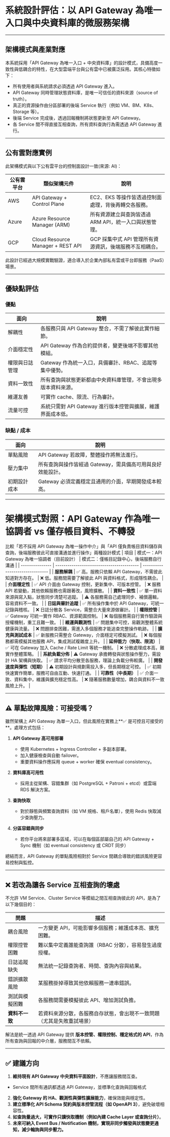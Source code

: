 # 系統設計評估：以 API Gateway 為唯一入口與中央資料庫的微服務架構

---

## 架構模式與產業對應

本系統採用「API Gateway 為唯一入口 + 中央資料庫」的設計模式，具備高度一致性與低耦合的特性，在大型雲端平台與公有雲中已被廣泛採用。其核心特徵如下：

* 所有使用者與系統請求必須透過 API Gateway 進入。
* API Gateway 同時管理狀態資料庫，是唯一可信任的資料來源（source of truth）。
* 真正的資源操作由分區部署的後端 Service 執行（例如 VM、BM、K8s、Storage 等）。
* 後端 Service 完成後，透過回報機制將狀態更新至 API Gateway。
* 各 Service 間不得直接互相查詢，所有資料查詢行為需透過 API Gateway 進行。

---

## 公有雲對應實例

此架構模式與以下公有雲平台的控制面設計一致(來源: AI)：

| 公有雲平台 | 類似架構元件                            | 說明                               |
| ----- | --------------------------------- | -------------------------------- |
| AWS   | API Gateway + Control Plane       | EC2、EKS 等操作皆透過控制面處理，背後再轉交各服務。    |
| Azure | Azure Resource Manager (ARM)      | 所有資源建立與查詢皆透過 ARM API，統一入口與狀態管理。  |
| GCP   | Cloud Resource Manager + REST API | GCP 採集中式 API 管理所有資源資訊，後端服務不互相耦合。 |

此設計已經過大規模實戰驗證，適合導入於企業內部私有雲或平台即服務（PaaS）場景。

---

## 優缺點評估

### 優點

| 面向      | 說明                                   |
| ------- | ------------------------------------ |
| 解耦性     | 各服務只與 API Gateway 整合，不需了解彼此實作細節。     |
| 介面穩定性   | API Gateway 作為合約提供者，變更後端不影響其他模組。     |
| 權限與日誌管理 | Gateway 作為統一入口，具備審計、RBAC、追蹤等集中優勢。    |
| 資料一致性   | 所有查詢與狀態更新都由中央資料庫管理，不會出現多版本資料來源。      |
| 維運友善    | 可實作 cache、限流、行為審計。 |
| 流量可控    | 系統只需對 API Gateway 進行版本控管與擴展，維護界面成本低。 |

### 缺點 / 成本

| 面向     | 說明                                |
| ------ | --------------------------------- |
| 單點風險   | API Gateway 若故障，整體操作將無法進行。        |
| 壓力集中   | 所有查詢與操作皆經過 Gateway，需具備高可用與良好效能設計。 |
| 初期設計成本 | Gateway 必須定義穩定且通用的介面，早期開發成本較高。    |

---

# 架構模式對照：API Gateway 作為唯一協調者 vs 僅存帳目資料、不轉發
比較「若不採用 API Gateway 為唯一操作中介」與「API 僅負責帳目資料儲存與查詢，後端服務彼此可直接溝通並進行操作」兩種設計模式
| 項目              | 模式一：API Gateway 為唯一協調者（目前設計）              | 模式二：僅帳目記錄中心，後端服務自行溝通            |
| --------------- | ----------------------------------------- | ------------------------------- |
| **服務解耦**        | ✅ 高。服務只依賴 API Gateway，不需彼此知道對方存在。         | ❌ 低。服務間需要了解彼此 API 與資料格式，形成隱性耦合。 |
| **介面穩定性**       | ✅ API 介面由 Gateway 控制，更新集中、可版本控管。          | ❌ 服務 API 若變動，其他依賴服務也需跟著改，風險擴散。  |
| **資料一致性**       | ✅ 單一資料來源與寫入點，狀態同步清楚可追蹤。                   | ⚠️ 各服務需自己處理同步、補償邏輯，容易資料不一致。     |
| **日誌與審計追蹤**     | ✅ 所有操作集中於 API Gateway，可統一記錄與稽核。           | ❌ 日誌分散各 Service，需整合大量來源做審計。     |
| **權限控管**        | ✅ Gateway 可統一實作 RBAC、資源範圍控制。              | ❌ 每個服務需自行實作驗證與授權機制，重工且難一致。      |
| **維運與觀測性**      | ✅ 問題集中可控，易觀測整體系統健康與流量。                    | ❌ 問題排查困難，需進入多個服務才能追查完整操作軌跡。     |
| **擴充與測試成本**     | ✅ 新服務只需整合 Gateway，介面穩定可模擬測試。              | ❌ 每個服務都需模擬其他服務 API，集成測試複雜度上升。   |
| **延伸能力（快取、限流）** | ✅ 可在 Gateway 加入 Cache / Rate Limit 等統一機制。 | ❌ 分散處理成本高，難實作整體策略。              |
| **系統負載分佈**      | ⚠️ Gateway 承擔轉發與狀態操作壓力，需設計 HA 架構與快取。      | ✅ 請求平均分散至各服務，理論上負載分佈較廣。         |
| **開發速度與彈性（短期）** | ⚠️ 初期設計與規劃需投入多，但長期穩定可控。                   | ✅ 初期快速實作簡單，服務可自由互動、快速打通。        |
| **可靠性（中長期）**    | ✅ 介面一致、資料集中，維護與擴充穩定性高。                    | ❌ 隨著服務數量增加，耦合與資料不一致風險上升。        |

---

## ⚠️ 單點故障風險：可接受嗎？

雖然架構上 API Gateway 為單一入口，但此風險在實務上**✅ 是可控且可接受的**。處理方式包括：

1. **API Gateway 高可用部署**

   * 使用 Kubernetes + Ingress Controller + 多副本部署。
   * 加入健康檢查與自動 failover。
   * 重要資料操作應採用 queue + worker 確保 eventual consistency。

2. **資料庫高可用性**

   * 採用主從架構、容錯集群（如 PostgreSQL + Patroni + etcd）或雲端 RDS 解決方案。

3. **查詢快取**

   * 對於靜態與頻繁查詢資料（如 VM 規格、租戶名單），使用 Redis 快取減少查詢壓力。

4. **分區容錯與同步**

   * 若你平台將來部署多區域，可以在每個區部屬自己的 API Gateway + Sync 機制（如 eventual consistency 或 CRDT 同步）

總結而言，API Gateway 的單點風險相對於 Service 間耦合導致的錯誤風險更容易控制與監控。

---

## ❌ 若改為讓各 Service 互相查詢的壞處

不允許 VM Service、Cluster Service 等模組之間互相查詢彼此的 API，是為了以下幾個目的：

| 問題      | 描述                            |
| ------- | ----------------------------- |
| 耦合風險    | 一方變更 API，可能影響多個服務；維護成本高、擴充困難。 |
| 權限控管困難    | 難以集中定義誰能查詢誰（RBAC 分散），容易發生過度授權。       |
| 日誌追蹤缺失  | 無法統一記錄查詢者、時間、查詢內容與結果。         |
| 錯誤擴散風險  | 某服務掛掉導致其他依賴服務一連串錯誤。           |
| 測試與模擬困難 | 各服務間需要模擬彼此 API、增加測試負擔。        |
| **資料不一致**     | 若資料來源分散，各服務自存狀態，會出現不一致問題（尤其是失敗重試場景）    |

解法是統一透過 API Gateway 提供 **版本控管、權限控制、穩定格式的 API**，作為所有查詢與回報的中介層，服務間互不依賴。

---

## ✅ 建議方向

1. **維持現有 API Gateway 中央資料平面設計**，不應讓服務間互查。
* Service 間所有通訊都透過 API Gateway，並標準化查詢與回報格式
2. **強化 Gateway 的 HA、觀測性與彈性擴展能力**，確保效能與穩定性。
3. **建立標準化 API Schema 契約與版本控管流程（如 OpenAPI 3）**，避免破壞相容性。
4. **如查詢量過大，可實作只讀快取機制（例如內建 Cache Layer 或查詢分片）**。
5. **未來可納入 Event Bus / Notification 機制，實現非同步觸發與狀態變更通知，減少輪詢與同步壓力。**
